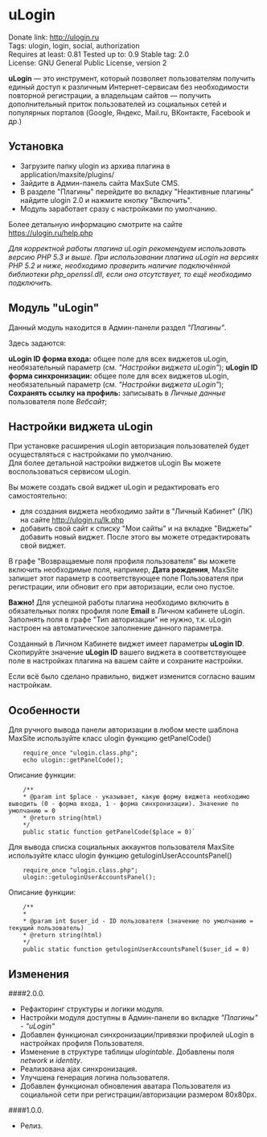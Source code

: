 # uLogin

Donate link: http://ulogin.ru  
Tags: ulogin, login, social, authorization  
Requires at least: 0.81
Tested up to: 0.9
Stable tag: 2.0  
License: GNU General Public License, version 2  

**uLogin** — это инструмент, который позволяет пользователям получить единый доступ к различным Интернет-сервисам без необходимости повторной регистрации,
а владельцам сайтов — получить дополнительный приток пользователей из социальных сетей и популярных порталов (Google, Яндекс, Mail.ru, ВКонтакте, Facebook и др.)

## Установка
- Загрузите папку ulogin из архива плагина в application/maxsite/plugins/
- Зайдите в  Админ-панель сайта MaxSute CMS.
- В разделе "Плагины" перейдите во вкладку "Неактивные плагины" найдите ulogin 2.0 и нажмите кнопку "Включить".
- Модуль заработает сразу с настройками по умолчанию.

Более детальную информацию смотрите на сайте https://ulogin.ru/help.php

*Для корректной работы плагина uLogin рекомендуем использовать версию PHP 5.3 и выше.*
*При использовании плагина uLogin на версиях PHP 5.2 и ниже, необходимо проверить наличие подключённой библиотеки php_openssl.dll, если она отсутствует, то ещё необходимо подключить.*

## Модуль "uLogin"

Данный модуль находится в Админ-панели раздел *"Плагины"*.

Здесь задаются: 
 
**uLogin ID форма входа:** общее поле для всех виджетов uLogin, необязательный параметр (см. *"Настройки виджета uLogin"*);
**uLogin ID форма синхронизации:** общее поле для всех виджетов uLogin, необязательный параметр (см. *"Настройки виджета uLogin"*);
**Сохранять ссылку на профиль:** записывать в *Личные данные* пользователя поле *Вебсайт*;

## Настройки виджета uLogin

При установке расширения uLogin авторизация пользователей будет осуществляться с настройками по умолчанию.  
Для более детальной настройки виджетов uLogin Вы можете воспользоваться сервисом uLogin.  

Вы можете создать свой виджет uLogin и редактировать его самостоятельно:

- для создания виджета необходимо зайти в "Личный Кабинет" (ЛК) на сайте http://ulogin.ru/lk.php
- добавить свой сайт к списку "Мои сайты" и на вкладке "Виджеты" добавить новый виджет. После этого вы можете отредактировать свой виджет.

В графе "Возвращаемые поля профиля пользователя" вы можете включить необходимые поля, например, **Дата рождения**, MaxSite запишет этот параметр
в соответствующее поле Пользователя при регистрации, или обновит его при авторизации, если оно пустое.

**Важно!** Для успешной работы плагина необходимо включить в обязательных полях профиля поле **Еmail** в Личном кабинете uLogin.  
Заполнять поля в графе "Тип авторизации" не нужно, т.к. uLogin настроен на автоматическое заполнение данного параметра.

Созданный в Личном Кабинете виджет имеет параметры **uLogin ID**.  
Скопируйте значение **uLogin ID** вашего виджета в соответствующее поле в настройках плагина на вашем сайте и сохраните настройки.   

Если всё было сделано правильно, виджет изменится согласно вашим настройкам.


## Особенности

Для ручного вывода панели авторизации в любом месте шаблона MaxSite используйте класс ulogin функцию getPanelCode()

		require_once "ulogin.class.php";
		echo ulogin::getPanelCode();
	
Описание функции:

		/**
		* @param int $place - указывает, какую форму виджета необходимо выводить (0 - форма входа, 1 - форма синхронизации). Значение по умолчанию = 0
		* @return string(html)
		*/
		public static function getPanelCode($place = 0)`

Для вывода списка социальных аккаунтов пользователя MaxSite используйте класс ulogin функцию getuloginUserAccountsPanel()

		require_once "ulogin.class.php";
		ulogin::getuloginUserAccountsPanel();
	
Описание функции:

		/**
		*
		* @param int $user_id - ID пользователя (значение по умолчанию = текущий пользователь)
		* @return string(html)
		*/
		public static function getuloginUserAccountsPanel($user_id = 0)

## Изменения

####2.0.0.
  * Рефакторинг структуры и логики модуля.
  * Настройки модуля доступны в Админ-панели во вкладке *"Плагины" - "uLogin"*
  * Добавлен функционал синхронизации/привязки профилей uLogin в настройках профиля Пользователя.
  * Изменение в структуре таблицы *ulogintable*. Добавлены поля *network* и *identity*.
  * Реализована ajax синхронизация.
  * Улучшена генерация логина пользователя.
  * Добавлен функционал обновления аватара Пользователя из социальной сети при регистрации/авторизации размером 80х80px.
 
####1.0.0.
* Релиз.
